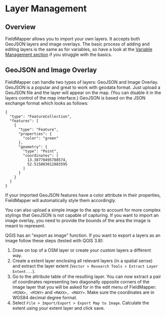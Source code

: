# Layer Management

## Overview

FieldMapper allows you to import your own layers. It accepts both GeoJSON layers and image overlays. 
The basic process of adding and editing layers is the same as for variables, so have a look at the [Variable Management section](variable_management.md) if you struggle with the basics.

## GeoJSON and Image Overlay

FieldMapper can handle two types of layers: GeoJSON and Image Overlay. GeoJSON is a popular and great to work with geodata format. Just upload a GeoJSON file and the layer will appear on the map. (You can disable it in the layers control of the map interface.) 
GeoJSON is based on the JSON exchange format which looks as follows:

```
{
  "type": "FeatureCollection",
  "features": [
    {
      "type": "Feature",
      "properties": {
        "color": "green"
      },
      "geometry": {
        "type": "Point",
        "coordinates": [
          13.38778495788574,
          52.515803012883595
        ]
      }
    }
  ]
}
```

If your imported GeoJSON features have a color attribute in their properties, FieldMapper will automatically style them accordingly.

You can also upload a simple image to the app to account for more complex stylings that GeoJSON is not capable of capturing. If you want to import an image overlay, you need to provide the bounds of the area the image is meant to represent.

QGIS has an "export as image" function. If you want to export a layers as an image follow these steps (tested with QGIS 3.8):
1. Draw on top of a OSM layer or create your custom layers a different way.
2. Create a extent layer enclosing all relevant layers (in a spatial sense) and extract the layer extent (`Vector > Research Tools > Extract Layer Extent...`).
3. Go to the attribute table of the resulting layer. You can now extract a pair of coordinates representing two diagonally opposite corners of the image layer that you will be asked for in the edit menu of FieldMapper: 
`<MINX>, <MINY>` and `<MAXX>, <MAXY>`. Make sure the coordinates are in WGS84 decimal degree format.
4. Select `File > Import/Export > Export Map to Image`. Calculate the extent using your extent layer and click save.


